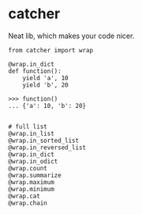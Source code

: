 catcher
============

Neat lib, which makes your code nicer.

```
from catcher import wrap

@wrap.in_dict
def function():
    yield 'a', 10
    yield 'b', 20

>>> function()
... {'a': 10, 'b': 20}


# full list
@wrap.in_list
@wrap.in_sorted_list
@wrap.in_reversed_list
@wrap.in_dict
@wrap.in_odict
@wrap.count
@wrap.summarize
@wrap.maximum
@wrap.minimum
@wrap.cat
@wrap.chain
```

